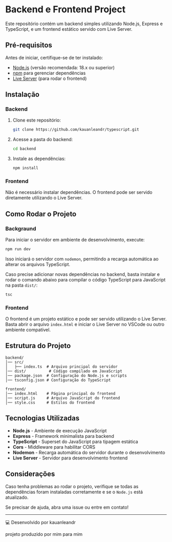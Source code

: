 # Backend e Frontend Project

Este repositório contém um backend simples utilizando Node.js, Express e TypeScript, e um frontend estático servido com Live Server.

## Pré-requisitos

Antes de iniciar, certifique-se de ter instalado:

- [Node.js](https://nodejs.org/) (versão recomendada: 18.x ou superior)
- [npm](https://www.npmjs.com/) para gerenciar dependências
- [Live Server](https://marketplace.visualstudio.com/items?itemName=ritwickdey.LiveServer) (para rodar o frontend)

## Instalação

### Backend

1. Clone este repositório:

   ```sh
   git clone https://github.com/kauanleandr/typescript.git
   ```

2. Acesse a pasta do backend:

   ```sh
   cd backend
   ```

3. Instale as dependências:

   ```sh
   npm install
   ```

### Frontend

Não é necessário instalar dependências. O frontend pode ser servido diretamente utilizando o Live Server.

## Como Rodar o Projeto

### Backgraund

Para iniciar o servidor em ambiente de desenvolvimento, execute:

```sh
npm run dev
```

Isso iniciará o servidor com `nodemon`, permitindo a recarga automática ao alterar os arquivos TypeScript.

Caso precise adicionar novas dependências no backend, basta instalar e rodar o comando abaixo para compilar o código TypeScript para JavaScript na pasta `dist/`:

```sh
tsc
```

### Frontend

O frontend é um projeto estático e pode ser servido utilizando o Live Server. Basta abrir o arquivo `index.html` e iniciar o Live Server no VSCode ou outro ambiente compatível.

## Estrutura do Projeto

```
backend/
│── src/
│   ├── index.ts  # Arquivo principal do servidor
│── dist/          # Código compilado em JavaScript
│── package.json  # Configuração do Node.js e scripts
│── tsconfig.json # Configuração do TypeScript

frontend/
│── index.html    # Página principal do frontend
│── script.js     # Arquivo JavaScript do frontend
│── style.css     # Estilos do frontend
```

## Tecnologias Utilizadas

- **Node.js** - Ambiente de execução JavaScript
- **Express** - Framework minimalista para backend
- **TypeScript** - Superset do JavaScript para tipagem estática
- **Cors** - Middleware para habilitar CORS
- **Nodemon** - Recarga automática do servidor durante o desenvolvimento
- **Live Server** - Servidor para desenvolvimento frontend

## Considerações

Caso tenha problemas ao rodar o projeto, verifique se todas as dependências foram instaladas corretamente e se o `Node.js` está atualizado.

Se precisar de ajuda, abra uma issue ou entre em contato!

---

💻 Desenvolvido por kauanleandr

projeto produzido por mim para mim
